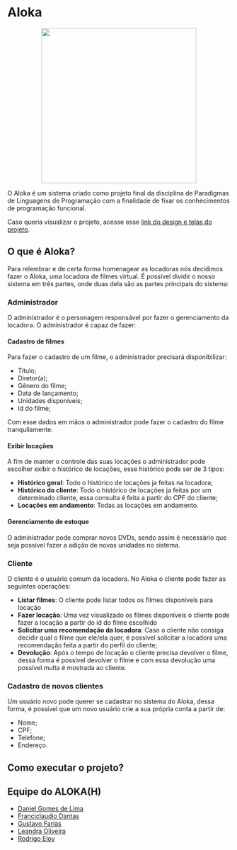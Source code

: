 # Aloka
<p align=center>
  <img width=350 src="https://user-images.githubusercontent.com/42751604/115566016-47e34880-a290-11eb-99c6-5052a4c88d13.png"/> 
</p>

O Aloka é um sistema criado como projeto final da disciplina de Paradigmas de Linguagens de Programação com a finalidade de fixar os conhecimentos de programação funcional.

Caso queria visualizar o projeto, acesse esse [link do design e telas do projeto](https://www.figma.com/file/7sJAJApkPpNLwYtmqszuc4/ALOKA?node-id=9%3A30).

## O que é Aloka?
Para relembrar e de certa forma homenagear as locadoras nós decidimos fazer o Aloka, uma locadora de filmes virtual. É possível dividir o nosso sistema em três partes, onde duas dela são as partes principais do sistema:

### Administrador
O administrador é o personagem responsável por fazer o gerenciamento da locadora. O administrador é capaz de fazer:

#### **Cadastro de filmes**
Para fazer o cadastro de um filme, o administrador precisará disponibilizar:
- Título;
- Diretor(a);
- Gênero do filme;
- Data de lançamento;
- Unidades disponíveis;
- Id do filme;

Com esse dados em mãos o administrador pode fazer o cadastro do filme tranquilamente.

#### Exibir locações
A fim de manter o controle das suas locações o administrador pode escolher exibir o histórico de locações, esse histórico pode ser de 3 tipos:
- **Histórico geral**: Todo o histórico de locações ja feitas na locadora;
- **Histórico do cliente**: Todo o histórico de locações ja feitas por um determinado cliente, essa consulta é feita a partir do CPF do cliente;
- **Locações em andamento**: Todas as locações em andamento. 

#### Gerenciamento de estoque
O administrador pode comprar novos DVDs, sendo assim é necessário que seja possível fazer a adição de novas unidades no sistema.

### Cliente
O cliente é o usuário comum da locadora. No Aloka o cliente pode fazer as seguintes operações:

- **Listar filmes**: O cliente pode listar todos os filmes disponíveis para locação
- **Fazer locação**: Uma vez visualizado os filmes disponíveis o cliente pode fazer a locação a partir do id do filme escolhido
- **Solicitar uma recomendação da locadora**: Caso o cliente não consiga decidir qual o filme que ele/ela quer, é possível solicitar a locadora uma recomendação feita a partir do perfil do cliente;
- **Devolução**: Após o tempo de locação o cliente precisa devolver o filme, dessa forma é possível devolver o filme e com essa devolução uma possível multa é mostrada ao cliente.

### Cadastro de novos clientes
Um usuário novo pode querer se cadastrar no sistema do Aloka, dessa forma, é possível que um novo usuário crie a sua própria conta a partir de:
- Nome;
- CPF;
- Telefone;
- Endereço.

## Como executar o projeto?

## Equipe do ALOKA(H)

- [Daniel Gomes de Lima](https://github.com/dnlgomesl)
- [Franciclaudio Dantas](https://github.com/claudiodantas)
- [Gustavo Farias](https://github.com/GusttaFS)
- [Leandra Oliveira](https://github.com/LeandraOS)
- [Rodrigo Eloy](https://github.com/RodrigoEC)

